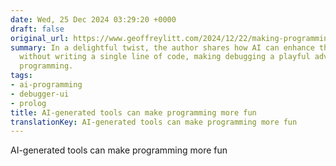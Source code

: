 ```yaml
---
date: Wed, 25 Dec 2024 03:29:20 +0000
draft: false
original_url: https://www.geoffreylitt.com/2024/12/22/making-programming-more-fun-with-an-ai-generated-debugger
summary: In a delightful twist, the author shares how AI can enhance the coding experience
  without writing a single line of code, making debugging a playful adventure in logic
  programming.
tags:
- ai-programming
- debugger-ui
- prolog
title: AI-generated tools can make programming more fun
translationKey: AI-generated tools can make programming more fun
---
```


AI-generated tools can make programming more fun